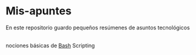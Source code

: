# Mis-apuntes
En este repositorio guardo pequeños resúmenes de asuntos tecnológicos<br><br>

nociones básicas de [Bash](bash.md) Scripting
